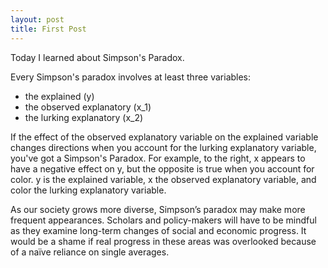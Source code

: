 ```yaml
---
layout: post
title: First Post
---
```


Today I learned about Simpson's Paradox.  

Every Simpson's paradox involves at least three variables:

* the explained (y)
* the observed explanatory (x_1)
* the lurking explanatory (x_2)

If the effect of the observed explanatory variable on the explained variable changes directions when you account for the lurking explanatory variable, you've got a Simpson's Paradox.
For example, to the right, x appears to have a negative effect on y, but the opposite is true when you account for color. y is the explained variable, x the observed explanatory variable, and color the lurking explanatory variable.



As our society grows more diverse, Simpson’s paradox may make more frequent appearances. Scholars and policy-makers will have to be mindful as they examine long-term changes of social and economic progress. It would be a shame if real progress in these areas was overlooked because of a naïve reliance on single averages.
